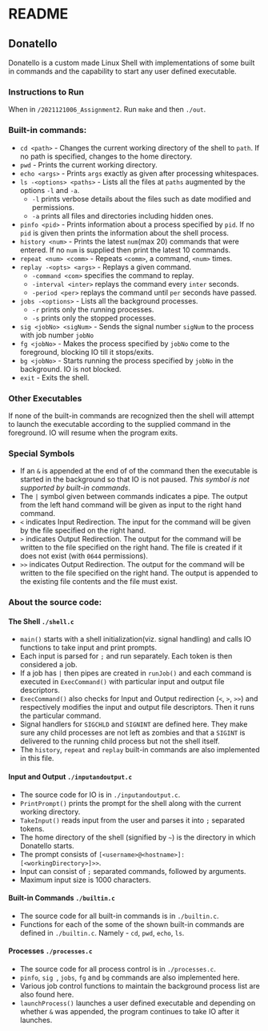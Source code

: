 # README

## Donatello

Donatello is a custom made Linux Shell with implementations of some built in commands and the capability to start any user defined executable.

### Instructions to Run

When in `/2021121006_Assignment2`. Run `make` and then `./out`.

### Built-in commands:

* `cd <path>` - Changes the current working directory of the shell to `path`. If no path is specified, changes to the home directory.
* `pwd` - Prints the current working directory.
* `echo <args>` - Prints `args` exactly as given after processing whitespaces.
* `ls -<options> <paths>` - Lists all the files at `paths` augmented by the options `-l` and `-a`.
  * `-l` prints verbose details about the files such as date modified and permissions.
  * `-a` prints all files and directories including hidden ones.
* `pinfo <pid>` - Prints information about a process specified by `pid`. If no `pid` is given then prints the information about the shell process.
* `history <num>` - Prints the latest `num`(max 20) commands that were entered. If no `num` is supplied then print the latest 10 commands.
* `repeat <num> <comm>` - Repeats `<comm>`, a command, `<num>` times.
* `replay -<opts> <args>` - Replays a given command.
  * `-command <com>` specifies the command to replay.
  * `-interval <inter>` replays the command every `inter` seconds.
  * `-period <per>` replays the command until `per` seconds have passed.
* `jobs -<options>` - Lists all the background processes.
  * `-r` prints only the running processes.
  * `-s` prints only the stopped processes.
* `sig <jobNo> <sigNum>` - Sends the signal number `sigNum` to the process with job number `jobNo`
* `fg <jobNo>` - Makes the process specified by `jobNo` come to the foreground, blocking IO till it stops/exits.
* `bg <jobNo>` - Starts running the process specified by `jobNo` in the background. IO is not blocked.
* `exit` - Exits the shell.

### Other Executables

If none of the built-in commands are recognized then the shell will attempt to launch the executable according to the supplied command in the foreground. IO will resume when the program exits.

### Special Symbols

* If an `&` is appended at the end of of the command then the executable is started in the background so that IO is not paused. _This symbol is not supported by built-in commands_.
* The `|` symbol given between commands indicates a pipe. The output from the left hand command will be given as input to the right hand command.
* `<` indicates Input Redirection. The input for the command will be given by the file specified on the right hand.
* `>` indicates Output Redirection. The output for the command will be written to the file specified on the right hand. The file is created if it does not exist (with `0644` permissions).
* `>>` indicates Output Redirection. The output for the command will be written to the file specified on the right hand. The output is appended to the existing file contents and the file must exist. 

### About the source code:

#### The Shell `./shell.c`

* `main()` starts with a shell initialization(viz. signal handling) and calls IO functions to take input and print prompts.
* Each input is parsed for `;` and run separately. Each token is then considered a job.
* If a job has `|` then pipes are created in `runJob()` and each command is executed in `ExecCommand()` with particular input and output file descriptors.
* `ExecCommand()` also checks for Input and Output redirection (`<`, `>`, `>>`) and respectively modifies the input and output file descriptors. Then it runs the particular command.
* Signal handlers for `SIGCHLD` and `SIGNINT` are defined here. They make sure any child processes are not left as zombies and that a `SIGINT` is delivered to the running child process but not the shell itself.
* The `history`, `repeat` and `replay`  built-in commands are also implemented in this file.

#### Input and Output `./inputandoutput.c`

* The source code for IO is in `./inputandoutput.c`.
* `PrintPrompt()` prints the prompt for the shell along with the current working directory.
* `TakeInput()` reads input from the user and parses it into `;` separated tokens.
* The home directory of the shell (signified by `~`) is the directory in which Donatello starts.
* The prompt consists of `[<username>@<hostname>]:[<workingDirectory>]>>`.
* Input can consist of `;` separated commands, followed by arguments.
* Maximum input size is 1000 characters.

#### Built-in Commands `./builtin.c`

* The source code for all built-in commands is in `./builtin.c`.
* Functions for each of the some of the shown built-in commands are defined in `./builtin.c`. Namely - `cd`, `pwd`, `echo`, `ls`.

#### Processes `./processes.c`

* The source code for all process control is in `./processes.c`.
* `pinfo`, `sig `, `jobs`, `fg` and `bg` commands are also implemented here.
* Various job control functions to maintain the background process list are also found here.
* `launchProcess()` launches a user defined executable and depending on whether `&` was appended, the program continues to take IO after it launches.
